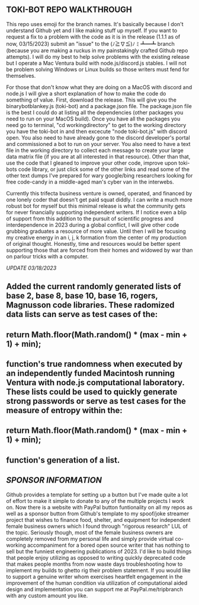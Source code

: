 TOKI-BOT REPO WALKTHROUGH
-
This repo uses emoji for the branch names. It's basically because I don't understand Github yet and I like making stuff
up myself. If you want to request a fix to a problem with the code as it is in the release (1.1.1 as of now, 03/15/2023)
submit an "issue" to the (ﾉ≧∇≦)ﾉ ﾐ ┻━┻ branch (because you are making a ruckus in my painstakingly crafted Github repo attempts).
I will do my best to help solve problems with the existing release but I operate a Mac Ventura build with node.js/discord.js stables.
I will not be problem solving Windows or Linux builds so those writers must fend for themselves.

For those that don't know what they are doing on a MacOS with discord and node.js I will give a short explanation of how to make the
code do something of value. First, download the release. This will give you the binarybotblankey.js (toki-bot) and a package.json file.
The package.json file is the best I could do at listing all the dependencies (other packages you need to run on your MacOS build). Once
you have all the packages you need go to terminal, "cd workingdirectory" to get to the working directory you have the toki-bot in
and then excecute "node toki-bot.js" with discord open. You also need to have already gone to the discord developer's portal and
commissioned a bot to run on your server. You also need to have a text file in the working directory to collect each message to 
create your large data matrix file (if you are at all interested in that resource). Other than that, use the code that I gleaned 
to improve your other code, improve upon toki-bots code library, or just click some of the other links and read some of the other
text dumps I've prepared for wary google/bing researchers looking for free code-candy in a middle-aged man's cyber van in the interwebs.

Currently this trifecta business venture is owned, operated, and financed by one lonely coder that doesn't get paid squat diddly.
I can write a much more robust bot for myself but this minimal release is what the community gets for never financially supporting
independent writers. If I notice even a blip of support from this addition to the pursuit of scientific progress and interdependence
in 2023 during a global conflict, I will give other code grubbing graduates a resource of more value. Until then I will be focusing my
creative energy in an i, j, k formation from the center of my production of original thought. Honestly, time and resources would be 
better spent supporting those that are forced from their homes and widowed by war than on parlour tricks with a computer.

*UPDATE 03/18/2023*

Added the current randomly generated lists of base 2, base 8, base 10, base 16, rogers, Magnusson code libraries. These radomized data lists can serve as test cases of the:
-
return Math.floor(Math.random() * (max - min + 1) + min);
-
function's true randomness when executed by an independently funded Macintosh running Ventura with node.js computational laboratory. These lists could be used to quickly generate strong passwords or serve as test cases for the measure of entropy within the:
-
return Math.floor(Math.random() * (max - min + 1) + min);
-
function's generation of a list.
-

*SPONSOR INFORMATION*
-
Github provides a template for setting up a button but I've made quite a lot of effort to make it simple to donate to any of the multiple projects I work on. Now there is a website with PayPal button funtionality on all my repos as well as a sponsor button from Github's template to my spoof/joke streamer project that wishes to finance food, shelter, and equipment for independent female business owners which I found through "rigorous research" LUL of the topic. Seriously though, most of the female business owners are completely removed from my personal life and simply provide virtual co-working accompaniment for a bored open source writer that has nothing to sell but the funniest engineering publications of 2023. I'd like to build things that people enjoy utilizing as opposed to writing quickly deprecated code that makes people months from now waste days troubleshooting how to implement my builds to ghetto rig their problem statement. If you would like to support a genuine writer whom exercises heartfelt engagement in the improvement of the human condition via utilization of computational aided design and implementation you can support me at PayPal.me/tripbranch with any custom amount you like.
